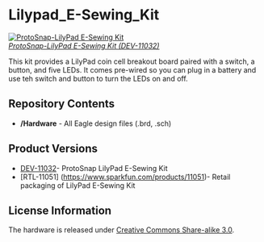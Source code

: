 Lilypad_E-Sewing_Kit
====================

[![ProtoSnap-LilyPad E-Sewing Kit](https://dlnmh9ip6v2uc.cloudfront.net//images/products/1/1/0/3/2/11032-04.jpg)  
*ProtoSnap-LilyPad E-Sewing Kit (DEV-11032)*](https://www.sparkfun.com/products/11032)

This kit provides a LilyPad coin cell breakout board paired with a switch, a button, and five LEDs. It comes pre-wired so you can plug in a battery and use teh switch and button to turn the LEDs on and off. 

Repository Contents
-------------------
* **/Hardware** - All Eagle design files (.brd, .sch)


Product Versions
----------------
* [DEV-11032](https://www.sparkfun.com/products/11032)- ProtoSnap LilyPad E-Sewing Kit
* [RTL-11051] (https://www.sparkfun.com/products/11051)- Retail packaging of LilyPad E-Sewing Kit

License Information
-------------------
The hardware is released under [Creative Commons Share-alike 3.0](http://creativecommons.org/licenses/by-sa/3.0/). 